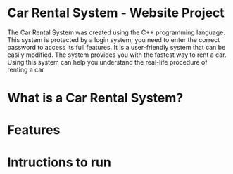 # Car Rental System - Website Project

The Car Rental System was created using the C++ programming language. This system is protected by a login system; you need to enter the correct password to access its full features. It is a user-friendly system that can be easily modified. The system provides you with the fastest way to rent a car. Using this system can help you understand the real-life procedure of renting a car

# What is a Car Rental System?

# Features

# Intructions to run

